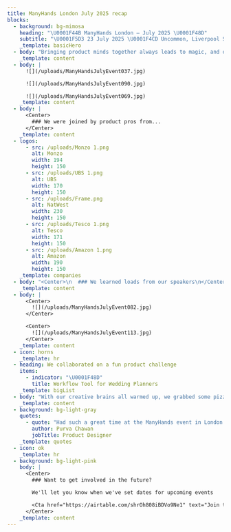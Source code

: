 ```yaml
---
title: ManyHands London July 2025 recap
blocks:
  - background: bg-mimosa
    heading: "\U0001F44B ManyHands London – July 2025 \U0001F48D"
    subtitle: "\U0001F5D3️ 23 July 2025 \U0001F4CD Uncommon, Liverpool Street"
    _template: basicHero
  - body: "Bringing product minds together always leads to magic, and our July ManyHands edition was no different! From practical launch wisdom to playful AI experiments, the night was packed with fresh ideas, fast thinking, and plenty of laughs as teams designed smarter workflow tools for wedding planners. \U0001F64C\n"
    _template: content
  - body: |
      ![](/uploads/ManyHandsJulyEvent037.jpg)

      ![](/uploads/ManyHandsJulyEvent090.jpg)

      ![](/uploads/ManyHandsJulyEvent069.jpg)
    _template: content
  - body: |
      <Center>
        ### We were joined by product pros from...
      </Center>
    _template: content
  - logos:
      - src: /uploads/Monzo 1.png
        alt: Monzo
        width: 194
        height: 150
      - src: /uploads/UBS 1.png
        alt: UBS
        width: 170
        height: 150
      - src: /uploads/Frame.png
        alt: NatWest
        width: 230
        height: 150
      - src: /uploads/Tesco 1.png
        alt: Tesco
        width: 171
        height: 150
      - src: /uploads/Amazon 1.png
        alt: Amazon
        width: 190
        height: 150
    _template: companies
  - body: "<Center>\n  ### We learned loads from our speakers\n</Center>\n\n<Center>\n  ![](</uploads/The speakers - July 2025.png>)\n</Center>\n\n\U0001F3A4 [Harshitha Shetty](https://www.linkedin.com/in/harshithashetty/), Fractional Product Leader (ex-[Wayfair](https://www.linkedin.com/company/wayfair/), [Dentsu](https://www.linkedin.com/company/dentsu/), [Hive](https://www.linkedin.com/company/hive-centrica-hive-limited/)), who shared a practical framework to reduce launch stress and improve outcomes.\n\n\U0001F3A4 [Khan Asghar](https://www.linkedin.com/in/khan-asghar-49b43180/), Product Lead at [Deloitte Digital](https://www.linkedin.com/company/deloitte-digital/), who challenged traditional ideas in product and shared how AI is Reshaping Product Management.\n"
    _template: content
  - body: |
      <Center>
        ![](/uploads/ManyHandsJulyEvent082.jpg)
      </Center>

      <Center>
        ![](/uploads/ManyHandsJulyEvent113.jpg)
      </Center>
    _template: content
  - icon: horns
    _template: hr
  - heading: We collaborated on a fun product challenge
    items:
      - indicator: "\U0001F48D"
        title: Workflow Tool for Wedding Planners
    _template: bigList
  - body: "With our creative brains all warmed up, we grabbed some pizza, split into groups, and got to work. An hour later, we pitched our ideas back to the wider group:\n\n\U0001F947 Happily Never After – A planning platform that helps couples co-create their entire wedding vision. A free AI-powered version partners with select venues for revenue, while a premium tier offers full-service tools for professional planners.\n\n\U0001F48D Knot Ready – A playful app that fills virtual wedding bands as the big day approaches. Vendors recommend it to couples and earn commissions, while sponsors can feature in curated categories. It’s “The Knot” without losing the plot.\n\n\U0001F4E6 VR (Very Romantic) Wedding in a Box – A portable VR experience that lets couples visualise their big day down to the chairs and cake (yes, you can taste it). Pitched for wedding fairs and surprise marketing drops, the concept’s motto is simple: seeing is believing.\n\n\U0001F916 AI-SLE Assistant – From dream to done, this AI tool generates complete wedding plans based on budget and preferences, tracks dependencies, and sends automated reminders. Premium upgrades and affiliate links keep it sustainable.\n"
    _template: content
  - background: bg-light-gray
    quotes:
      - quote: "Had such a great time at the ManyHands event in London! \n\nThe format encouraged playful exploration, from designing a wedding planning workflow tool to planning for product marketing.\n\nI especially loved how much we all achieved - in just one hour. A solid crash course in collaboration, designing, and pitching!\n\nGrateful to have shared the space with such thoughtful, energetic designers. Thanks Shelley Malham for curating the event, and ProtoPie for the pizza \U0001F355\nAnd it's always great to meet the PD Ladies \U0001F4AB\n\nLooking forward to the next one!"
        author: Purva Chawan
        jobTitle: Product Designer
    _template: quotes
  - icon: ok
    _template: hr
  - background: bg-light-pink
    body: |
      <Center>
        ### Want to get involved in the future?

        We'll let you know when we've set dates for upcoming events

        <Cta href="https://airtable.com/shrOh808iBDVo9Ne1" text="Join the list" />
      </Center>
    _template: content
---
```


